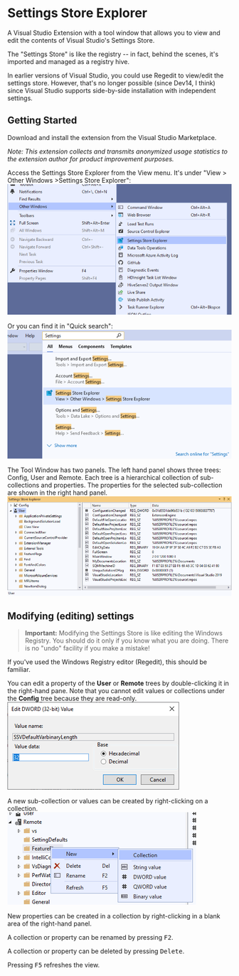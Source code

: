 # Settings Store Explorer
A Visual Studio Extension with a tool window that allows you to view and edit the contents of Visual Studio's Settings Store.

The "Settings Store" is like the registry -- in fact, behind the scenes, it's imported and managed as a registry hive.

In earlier versions of Visual Studio, you could use Regedit to view/edit the settings store. However, that's no longer possible (since Dev14, I think) since Visual Studio supports side-by-side installation with independent settings.

## Getting Started
Download and install the extension from the Visual Studio Marketplace.

_Note: This extension collects and transmits anonymized usage statistics to the extension author for product improvement purposes._

Access the Settings Store Explorer from the View menu. It's under "View > Other Windows >Settings Store Explorer":
<br/>![View Menu](marketplace/images/ViewMenu.png)

Or you can find it in "Quick search":
<br/>![Quick Search](marketplace/images/QuickSearch.png)

The Tool Window has two panels. The left hand panel shows three trees: Config, User and Remote. Each tree is a hierarchical collection of sub-collections and properties. The properties for the selected sub-collection are shown in the right hand panel.
<br/>![Settings Store Tool Window](marketplace/images/SettingsStoreToolWindow.png)

## Modifying (editing) settings

>  **Important:** Modifying the Settings Store is like editing the Windows Registry. You should do it only if you know what you are doing. There is no "undo" facility if you make a mistake!

If you've used the Windows Registry editor (Regedit), this should be familiar.

You can edit a property of the **User** or **Remote** trees by double-clicking it in the right-hand pane. Note that you cannot edit values or collections under the **Config** tree because they are read-only.
<br/>![Edit DWORD value dialog](marketplace/images/EditDWORDValueDialog.png)

A new sub-collection or values can be created by right-clicking on a collection.
<br/>![Sub-collection Context Menu](marketplace/images/SubCollectionContextMenu.png)

New properties can be created in a collection by right-clicking in a blank area of the right-hand panel.

A collection or property can be renamed by pressing <kbd>F2</kbd>.

A collection or property can be deleted by pressing <kbd>Delete</kbd>.

Pressing <kbd>F5</kbd> refreshes the view.